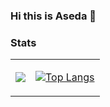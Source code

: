 ### Hi this is Aseda 👋

<!--
**AsedaDeveloper/AsedaDeveloper** is a ✨ _special_ ✨ repository because its `README.md` (this file) appears on your GitHub profile.

Here are some ideas to get you started:

- 🔭 I’m currently working on ...
- 🌱 I’m currently learning ...
- 👯 I’m looking to collaborate on ...
- 🤔 I’m looking for help with ...
- 💬 Ask me about ...
- 📫 How to reach me: ...
- 😄 Pronouns: ...
- ⚡ Fun fact: ...
-->


### Stats
<table><tr><td>

  <img src='https://github-readme-stats.vercel.app/api/?username=AsedaDeveloper&count_private=true&show_icons=true'>

  </td><td>

  [![Top Langs](https://github-readme-stats.vercel.app/api/top-langs/?username=AsedaDeveloper&layout=compact)](https://github.com/anuraghazra/github-readme-stats)

  </td></tr></table>
